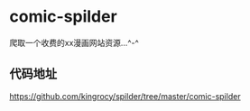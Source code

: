 # comic-spilder
爬取一个收费的xx漫画网站资源...^-^

## 代码地址
https://github.com/kingrocy/spilder/tree/master/comic-spilder
